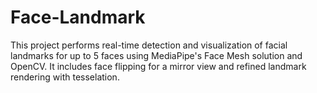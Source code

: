 # Face-Landmark
This project performs real-time detection and visualization of facial landmarks for up to 5 faces using MediaPipe's Face Mesh solution and OpenCV. It includes face flipping for a mirror view and refined landmark rendering with tesselation.
